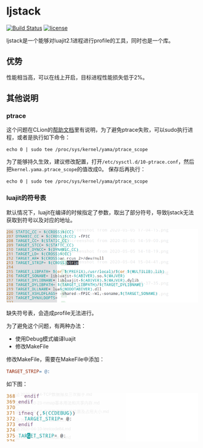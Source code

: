 # ljstack

[![Build Status](https://travis-ci.org/bbkgl/bbkgl.svg?branch=master)](https://travis-ci.org/bbkgl/bbkgl) [![license](https://img.shields.io/github/license/mashape/apistatus.svg)](https://opensource.org/licenses/MIT)

ljstack是一个能够对luajit2.1进程进行profile的工具，同时也是一个库。

## 优势

性能相当高，可以在线上开启，目标进程性能损失低于2%。

## 其他说明

### ptrace

这个问题在CLion的[帮助文档](https://www.jetbrains.com/help/clion/attaching-to-local-process.html?_ga=2.145183860.1534397970.1591426065-2040722644.1571297157)里有说明，为了避免ptrace失败，可以sudo执行进程，或者是执行如下命令：
```shell
echo 0 | sudo tee /proc/sys/kernel/yama/ptrace_scope
```

为了能够持久生效，建议修改配置，打开`/etc/sysctl.d/10-ptrace.conf`，然后把`kernel.yama.ptrace_scope`的值改成0。
保存后再执行：
```shell
echo 0 | sudo tee /proc/sys/kernel/yama/ptrace_scope
```

### luajit的符号表

默认情况下，luajit在编译的时候指定了参数，取出了部分符号，导致ljstack无法获取到符号以及对应的地址。

![](media/makefile-strip.png)

缺失符号表，会造成profile无法进行。

为了避免这个问题，有两种办法：

- 使用Debug模式编译luajit
- 修改MakeFile

修改MakeFile，需要在MakeFile中添加：

```makefile
TARGET_STRIP= @:
```

如下图：

![](media/makefile-disstrip.png)